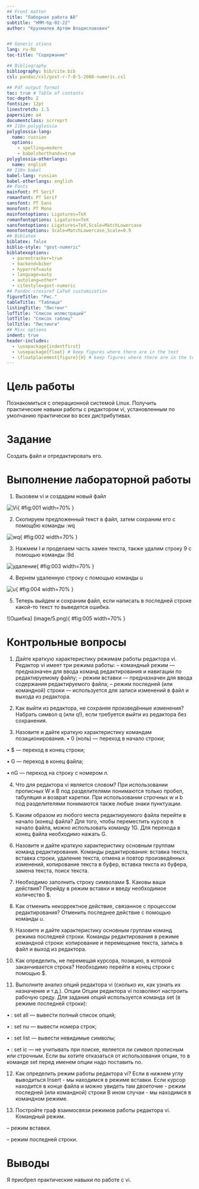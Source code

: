 ```yaml
---
## Front matter
title: "Лаборная работа №8"
subtitle: "НММ-бд-02-22"
author: "Крухмалев Артём Владиславович"


## Generic otions
lang: ru-RU
toc-title: "Содержание"

## Bibliography
bibliography: bib/cite.bib
csl: pandoc/csl/gost-r-7-0-5-2008-numeric.csl

## Pdf output format
toc: true # Table of contents
toc-depth: 2
fontsize: 12pt
linestretch: 1.5
papersize: a4
documentclass: scrreprt
## I18n polyglossia
polyglossia-lang:
  name: russian
  options:
	- spelling=modern
	- babelshorthands=true
polyglossia-otherlangs:
  name: english
## I18n babel
babel-lang: russian
babel-otherlangs: english
## Fonts
mainfont: PT Serif
romanfont: PT Serif
sansfont: PT Sans
monofont: PT Mono
mainfontoptions: Ligatures=TeX
romanfontoptions: Ligatures=TeX
sansfontoptions: Ligatures=TeX,Scale=MatchLowercase
monofontoptions: Scale=MatchLowercase,Scale=0.9
## Biblatex
biblatex: false
biblio-style: "gost-numeric"
biblatexoptions:
  - parentracker=true
  - backend=biber
  - hyperref=auto
  - language=auto
  - autolang=other*
  - citestyle=gost-numeric
## Pandoc-crossref LaTeX customization
figureTitle: "Рис."
tableTitle: "Таблица"
listingTitle: "Листинг"
lofTitle: "Список иллюстраций"
lotTitle: "Список таблиц"
lolTitle: "Листинги"
## Misc options
indent: true
header-includes:
  - \usepackage{indentfirst}
  - \usepackage{float} # keep figures where there are in the text
  - \floatplacement{figure}{H} # keep figures where there are in the text
---
```


# Цель работы

Познакомиться с операционной системой Linux. Получить практические навыки работы с редактором vi, установленным по умолчанию практически во всех дистрибутивах.

# Задание

Создать файл и отредактировать его.

# Выполнение лабораторной работы

1. Вызовем vi и создадим новый файл

![Vi](image/1.png){ #fig:001 width=70% }

2. Скопируем предложенный текст в файл, затем сохраним его с помощбю команды :wq

![wq](image/2.png){ #fig:002 width=70% }

3. Нажмем I и проделаем часть хамен текста, также удалим строку 9 с помощью команды :9d

![удаление](image/3.png){ #fig:003 width=70% }

4. Вернем удаленную строку с помощью команды u

![u](image/4.png){ #fig:004 width=70% }

5. Теперь выйдем и сохраним файл, если написать в последней строке какой-то текст то выведется ошибка.

![Ошибка] (image/5.png){ #fig:005 width=70% }

# Контрольные вопросы

1. Дайте краткую характеристику режимам работы редактора vi.
Редактор vi имеет три режима работы: – командный режим — предназначен для ввода команд редактирования и навигации по редактируемому файлу; – режим вставки — предназначен для ввода содержания редактируемого файла; – режим последней (или командной) строки — используется для записи изменений в файл и выхода из редактора.

2. Как выйти из редактора, не сохраняя произведённые изменения?
Набрать символ q (или q!), если требуется выйти из редактора без сохранения.

3. Назовите и дайте краткую характеристику командам позиционирования.
• 0 (ноль) — переход в начало строки;

• $ — переход в конец строки;

• G — переход в конец файла;

• nG — переход на строку с номером 𝑛.

4. Что для редактора vi является словом?
При использовании прописных W и B под разделителями понимаются только пробел, табуляция и возврат каретки. При использовании строчных w и b под разделителями понимаются также любые знаки пунктуации.

5. Каким образом из любого места редактируемого файла перейти в начало (конец) файла?
Для того, чтобы переместить курсор в начало файла, можно использовать команду 1G. Для перехода в конец файла необходимо нажать G.

6. Назовите и дайте краткую характеристику основным группам команд редактирования.
Команды редактирования: вставка текста, вставка строки, удаление текста, отмена и повтор произведённых изменений, копирование текста в буфер, вставка текста из буфера, замена текста, поиск текста.

7. Необходимо заполнить строку символами $. Каковы ваши действия?
Перейду в режим вставки и введу необходимое количество $.

8. Как отменить некорректное действие, связанное с процессом редактирования?
Отменить последнее действие с помощью команды u.

9. Hазовите и дайте характеристику основным группам команд режима последней строки.
Команды редактирования в режиме командной строки: копирование и перемещение текста, запись в файл и выход из редактора.

10. Как определить, не перемещая курсора, позицию, в которой заканчивается строка?
Необходимо перейти в конец строки с помощью $.

11. Выполните анализ опций редактора vi (сколько их, как узнать их назначение и т.д.).
Опции Опции редактора vi позволяют настроить рабочую среду. Для задания опций используется команда set (в режиме последней строки):

• : set all — вывести полный список опций;

• : set nu — вывести номера строк;

• : set list — вывести невидимые символы;

• : set ic — не учитывать при поиске, является ли символ прописным или строчным. Если вы хотите отказаться от использования опции, то в команде set перед именем опции надо поставить no.

12. Как определить режим работы редактора vi?
Eсли в нижнем углу выводиться Insert - мы находимся в режиме вставки. Если курсор находится в конце файла и можно увидеть там двоеточие - режим последней (или командной) строки В ином случаи - мы находимся в командном режиме.

13. Постройте граф взаимосвязи режимов работы редактора vi.
Командный режим.

– режим вставки.

– режим последней строки.


# Выводы

Я приобрел практические навыки по работе с vi.
